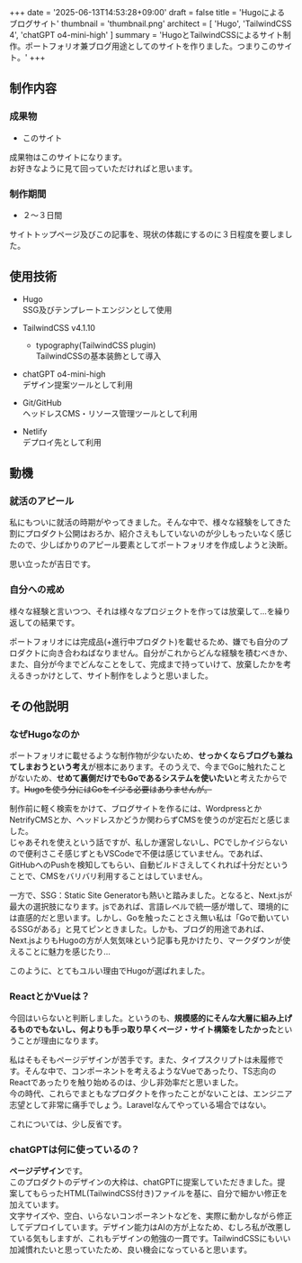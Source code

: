 +++
date = '2025-06-13T14:53:28+09:00'
draft = false
title = 'Hugoによるブログサイト'
thumbnail = 'thumbnail.png'
architect = [
    'Hugo',
    'TailwindCSS 4',
    'chatGPT o4-mini-high'
]
summary = 'HugoとTailwindCSSによるサイト制作。ポートフォリオ兼ブログ用途としてのサイトを作りました。つまりこのサイト。'
+++
## 制作内容
### 成果物
- このサイト

成果物はこのサイトになります。  
お好きなように見て回っていただければと思います。

### 制作期間
- ２〜３日間

サイトトップページ及びこの記事を、現状の体裁にするのに３日程度を要しました。

## 使用技術
- Hugo  
SSG及びテンプレートエンジンとして使用

- TailwindCSS v4.1.10
  - typography(TailwindCSS plugin)  
  TailwindCSSの基本装飾として導入

- chatGPT o4-mini-high  
デザイン提案ツールとして利用

- Git/GitHub  
ヘッドレスCMS・リソース管理ツールとして利用

- Netlify  
デプロイ先として利用

## 動機
### 就活のアピール
私にもついに就活の時期がやってきました。そんな中で、様々な経験をしてきた割にプロダクト公開はおろか、紹介さえもしていないのが少しもったいなく感じたので、少しばかりのアピール要素としてポートフォリオを作成しようと決断。

思い立ったが吉日です。

### 自分への戒め
様々な経験と言いつつ、それは様々なプロジェクトを作っては放棄して…を繰り返しての結果です。

ポートフォリオには完成品(+進行中プロダクト)を載せるため、嫌でも自分のプロダクトに向き合わねばなりません。自分がこれからどんな経験を積むべきか、また、自分が今までどんなことをして、完成まで持っていけて、放棄したかを考えるきっかけとして、サイト制作をしようと思いました。

## その他説明
### なぜHugoなのか
ポートフォリオに載せるような制作物が少ないため、**せっかくならブログも兼ねてしまおうという考え**が根本にあります。そのうえで、今までGoに触れたことがないため、**せめて裏側だけでもGoであるシステムを使いたい**と考えたからです。~~Hugoを使う分にはGoをイジる必要はありませんが。~~

制作前に軽く検索をかけて、ブログサイトを作るには、WordpressとかNetrifyCMSとか、ヘッドレスかどうか関わらずCMSを使うのが定石だと感じました。  
じゃあそれを使えという話ですが、私しか運営しないし、PCでしかイジらないので便利さこそ感じずともVSCodeで不便は感じていません。であれば、GitHubへのPushを検知してもらい、自動ビルドさえしてくれれば十分だということで、CMSをバリバリ利用することはしていません。

一方で、SSG：Static Site Generatorも熱いと踏みました。となると、Next.jsが最大の選択肢になります。jsであれば、言語レベルで統一感が増して、環境的には直感的だと思います。しかし、Goを触ったことさえ無い私は「Goで動いているSSGがある」と見てピンときました。しかも、ブログ的用途であれば、Next.jsよりもHugoの方が人気気味という記事も見かけたり、マークダウンが使えることに魅力を感じたり…

このように、とてもユルい理由でHugoが選ばれました。

### ReactとかVueは？
今回はいらないと判断しました。というのも、**規模感的にそんな大層に組み上げるものでもないし、何よりも手っ取り早くページ・サイト構築をしたかった**ということが理由になります。

私はそもそもページデザインが苦手です。また、タイプスクリプトは未履修です。そんな中で、コンポーネントを考えるようなVueであったり、TS志向のReactであったりを触り始めるのは、少し非効率だと思いました。  
今の時代、これらでまともなプロダクトを作ったことがないことは、エンジニア志望として非常に痛手でしょう。Laravelなんてやっている場合ではない。

これについては、少し反省です。

### chatGPTは何に使っているの？
**ページデザイン**です。  
このプロダクトのデザインの大枠は、chatGPTに提案していただきました。提案してもらったHTML(TailwindCSS付き)ファイルを基に、自分で細かい修正を加えています。  
文字サイズや、空白、いらないコンポーネントなどを、実際に動かしながら修正してデプロイしています。デザイン能力はAIの方が上なため、むしろ私が改悪している気もしますが、これもデザインの勉強の一貫です。TailwindCSSにもいい加減慣れたいと思っていたため、良い機会になっていると思います。